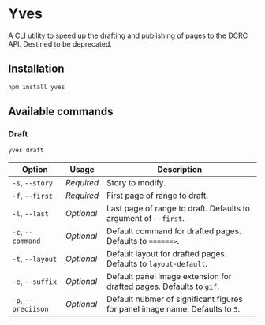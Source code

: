 # Yves

A CLI utility to speed up the drafting and publishing of pages to the DCRC API. Destined to be deprecated.

## Installation

```bash
npm install yves
```

## Available commands

### Draft
```bash
yves draft
```

| Option  | Usage | Description |
| --- | --- | --- |
| `-s`, `--story` | *Required* | Story to modify. |
| `-f`, `--first` | *Required* | First page of range to draft. |
| `-l`, `--last` | *Optional* | Last page of range to draft. Defaults to argument of `--first`. |
| `-c`, `--command` | *Optional* | Default command for drafted pages. Defaults to `======>`. |
| `-t`, `--layout` | *Optional* | Default layout for drafted pages. Defaults to `layout-default`. |
| `-e`, `--suffix` | *Optional* | Default panel image extension for drafted pages. Defaults to `gif`. |
| `-p`, `--preciison` | *Optional* | Default nubmer of significant figures for panel image name. Defaults to `5`. |
